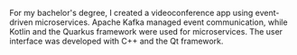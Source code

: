  For my bachelor's degree, I created a videoconference app using event-driven microservices. Apache Kafka managed event communication, while Kotlin and the Quarkus framework were used for microservices. The user interface was developed with C++ and the Qt framework.
 
